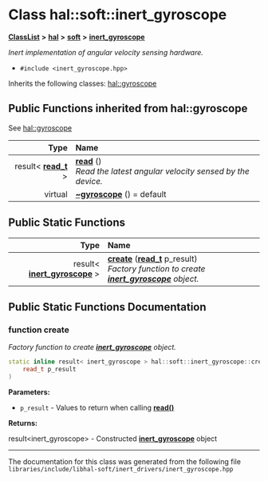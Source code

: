 

# Class hal::soft::inert\_gyroscope



[**ClassList**](annotated.md) **>** [**hal**](namespacehal.md) **>** [**soft**](namespacehal_1_1soft.md) **>** [**inert\_gyroscope**](classhal_1_1soft_1_1inert__gyroscope.md)



_Inert implementation of angular velocity sensing hardware._ 

* `#include <inert_gyroscope.hpp>`



Inherits the following classes: [hal::gyroscope](classhal_1_1gyroscope.md)
























































## Public Functions inherited from hal::gyroscope

See [hal::gyroscope](classhal_1_1gyroscope.md)

| Type | Name |
| ---: | :--- |
|  result&lt; [**read\_t**](structhal_1_1gyroscope_1_1read__t.md) &gt; | [**read**](#function-read) () <br>_Read the latest angular velocity sensed by the device._  |
| virtual  | [**~gyroscope**](#function-gyroscope) () = default<br> |


## Public Static Functions

| Type | Name |
| ---: | :--- |
|  result&lt; [**inert\_gyroscope**](classhal_1_1soft_1_1inert__gyroscope.md) &gt; | [**create**](#function-create) ([**read\_t**](structhal_1_1gyroscope_1_1read__t.md) p\_result) <br>_Factory function to create_ [_**inert\_gyroscope**_](classhal_1_1soft_1_1inert__gyroscope.md) _object._ |




















































## Public Static Functions Documentation




### function create 

_Factory function to create_ [_**inert\_gyroscope**_](classhal_1_1soft_1_1inert__gyroscope.md) _object._
```C++
static inline result< inert_gyroscope > hal::soft::inert_gyroscope::create (
    read_t p_result
) 
```





**Parameters:**


* `p_result` - Values to return when calling [**read()**](classhal_1_1gyroscope.md#function-read) 



**Returns:**

result&lt;inert\_gyroscope&gt; - Constructed [**inert\_gyroscope**](classhal_1_1soft_1_1inert__gyroscope.md) object 





        

------------------------------
The documentation for this class was generated from the following file `libraries/include/libhal-soft/inert_drivers/inert_gyroscope.hpp`

